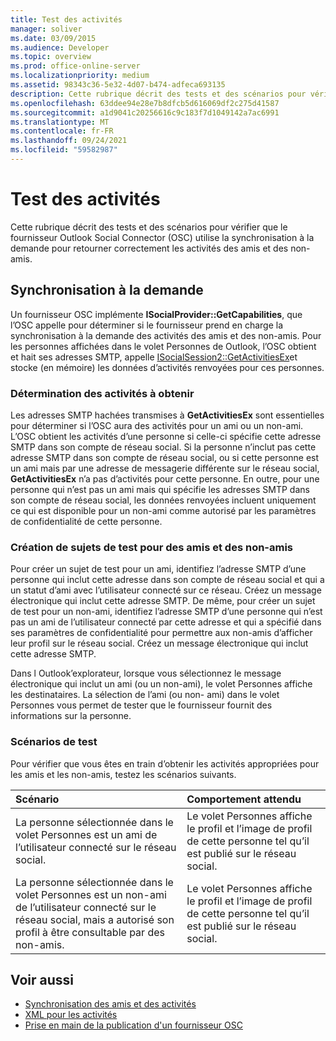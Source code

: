 ```yaml
---
title: Test des activités
manager: soliver
ms.date: 03/09/2015
ms.audience: Developer
ms.topic: overview
ms.prod: office-online-server
ms.localizationpriority: medium
ms.assetid: 98343c36-5e32-4d07-b474-adfeca693135
description: Cette rubrique décrit des tests et des scénarios pour vérifier que le fournisseur Outlook Social Connector (OSC) utilise la synchronisation à la demande pour retourner correctement les activités des amis et des non-amis.
ms.openlocfilehash: 63ddee94e28e7b8dfcb5d616069df2c275d41587
ms.sourcegitcommit: a1d9041c20256616c9c183f7d1049142a7ac6991
ms.translationtype: MT
ms.contentlocale: fr-FR
ms.lasthandoff: 09/24/2021
ms.locfileid: "59582987"
---
```

# <a name="testing-activities"></a>Test des activités

Cette rubrique décrit des tests et des scénarios pour vérifier que le fournisseur Outlook Social Connector (OSC) utilise la synchronisation à la demande pour retourner correctement les activités des amis et des non-amis.

<a name="olosc_TestingActivities_OnDemandSync"> </a>

## <a name="on-demand-synchronization"></a>Synchronisation à la demande

Un fournisseur OSC implémente **ISocialProvider::GetCapabilities**, que l’OSC appelle pour déterminer si le fournisseur prend en charge la synchronisation à la demande des activités des amis et des non-amis. Pour les personnes affichées dans le volet Personnes de Outlook, l’OSC obtient et hait ses adresses SMTP, appelle [ISocialSession2::GetActivitiesEx](isocialsession2-getactivitiesex.md)et stocke (en mémoire) les données d’activités renvoyées pour ces personnes. 
  
### <a name="determining-activities-to-get"></a>Détermination des activités à obtenir

Les adresses SMTP hachées transmises à **GetActivitiesEx** sont essentielles pour déterminer si l’OSC aura des activités pour un ami ou un non-ami. L’OSC obtient les activités d’une personne si celle-ci spécifie cette adresse SMTP dans son compte de réseau social. Si la personne n’inclut pas cette adresse SMTP dans son compte de réseau social, ou si cette personne est un ami mais par une adresse de messagerie différente sur le réseau social, **GetActivitiesEx** n’a pas d’activités pour cette personne. En outre, pour une personne qui n’est pas un ami mais qui spécifie les adresses SMTP dans son compte de réseau social, les données renvoyées incluent uniquement ce qui est disponible pour un non-ami comme autorisé par les paramètres de confidentialité de cette personne. 
  
### <a name="creating-test-subjects-for-friends-and-non-friends"></a>Création de sujets de test pour des amis et des non-amis

Pour créer un sujet de test pour un ami, identifiez l’adresse SMTP d’une personne qui inclut cette adresse dans son compte de réseau social et qui a un statut d’ami avec l’utilisateur connecté sur ce réseau. Créez un message électronique qui inclut cette adresse SMTP. De même, pour créer un sujet de test pour un non-ami, identifiez l’adresse SMTP d’une personne qui n’est pas un ami de l’utilisateur connecté par cette adresse et qui a spécifié dans ses paramètres de confidentialité pour permettre aux non-amis d’afficher leur profil sur le réseau social. Créez un message électronique qui inclut cette adresse SMTP. 
  
Dans l Outlook’explorateur, lorsque vous sélectionnez le message électronique qui inclut un ami (ou un non-ami), le volet Personnes affiche les destinataires. La sélection de l’ami (ou non- ami) dans le volet Personnes vous permet de tester que le fournisseur fournit des informations sur la personne.
  
### <a name="test-scenarios"></a>Scénarios de test

Pour vérifier que vous êtes en train d’obtenir les activités appropriées pour les amis et les non-amis, testez les scénarios suivants.
  
|**Scénario**|**Comportement attendu**|
|:-----|:-----|
|La personne sélectionnée dans le volet Personnes est un ami de l’utilisateur connecté sur le réseau social.  <br/> |Le volet Personnes affiche le profil et l’image de profil de cette personne tel qu’il est publié sur le réseau social.  <br/> |
|La personne sélectionnée dans le volet Personnes est un non-ami de l’utilisateur connecté sur le réseau social, mais a autorisé son profil à être consultable par des non-amis.  <br/> |Le volet Personnes affiche le profil et l’image de profil de cette personne tel qu’il est publié sur le réseau social.  <br/> |
   
## <a name="see-also"></a>Voir aussi

- [Synchronisation des amis et des activités](synchronizing-friends-and-activities.md)  
- [XML pour les activités](xml-for-activities.md)
- [Prise en main de la publication d'un fournisseur OSC](getting-ready-to-release-an-osc-provider.md)

